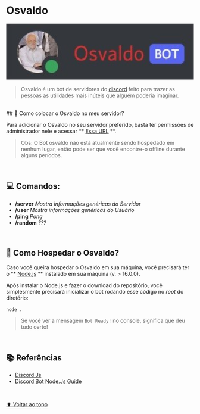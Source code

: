 # Osvaldo

<img src="https://github.com/thiagowaib/osvaldo/blob/main/github/osvaldo-bot.jpg" 
width="auto" height="150px" alt="Bot Osvaldo">

> Osvaldo é um bot de servidores do [discord](https://discord.com "discord") feito para trazer as pessoas as utilidades mais inúteis que alguém poderia imaginar.

<br>
## 🤖 Como colocar o Osvaldo no meu servidor?

Para adicionar o Osvaldo no seu servidor preferido, basta ter permissões de administrador nele e acessar ** [Essa URL](https://discord.com/api/oauth2/authorize?client_id=902586917927944223&permissions=3202048&scope=bot%20applications.commands "Essa URL") **.

> Obs: O Bot osvaldo não está atualmente sendo hospedado em nenhum lugar, então pode ser que você encontre-o offline durante alguns períodos.

<br>

## 💻 Comandos:

* **/server**
*Mostra informações genéricas do Servidor*
* **/user**
*Mostra informações genéricas do Usuário*
* **/ping**
*Pong*
* **/random**
*???*

<br>

## 🚀 Como Hospedar o Osvaldo?

Caso você queira hospedar o Osvaldo em sua máquina, você precisará ter o ** [Node.js](https://nodejs.org/en/ "Node.js") ** instalado em sua máquina (v. > 16.0.0).

Após instalar o Node.js e fazer o download do repositório, você simplesmente precisará inicializar o bot rodando esse código no *root* do diretório:

    node .

> Se você ver a mensagem `Bot Ready!` no console, significa que deu tudo certo!

<br>

## 📚 Referências

- [Discord.Js](https://discord.js.org/#/ "Discord.Js")
- [Discord Bot Node.Js Guide](https://discordjs.guide/#before-you-begin "Discord Bot Node.Js Guide")

<br>

[⬆ Voltar ao topo](#osvaldo)<br>